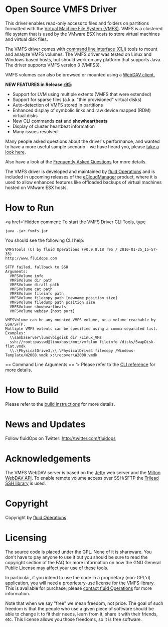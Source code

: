 # Open Source VMFS Driver #

This driver enables read-only access to files and folders on partitions formatted with the [Virtual Machine File System (VMFS)](http://en.wikipedia.org/wiki/VMFS).
VMFS is a clustered file system that is used by the VMware ESX hosts to store virtual machines and virtual disk files.

The VMFS driver comes with [command line interface (CLI)](CLI.md) tools to mount and analyze VMFS volumes. The VMFS driver was tested on Linux and Windows based hosts, but should work on any platform that supports Java. The driver supports VMFS version 3 (VMFS3).

VMFS volumes can also be browsed or mounted using a [WebDAV client.](CLI_webdav.md)

**NEW FEATURES in Release [r95](http://code.google.com/p/vmfs/downloads/detail?name=fvmfs_r95_dist.zip&can=2&q=#makechanges)**:
  * Support for LVM using multiple extents (VMFS that were extended)
  * Support for sparse files (a.k.a. "thin provisioned" virtual disks)
  * Auto-detection of VMFS stored in partitions
  * Enhanced display of symbolic links and raw device mapped (RDM) virtual disks
  * New CLI commands **cat** and **showheartbeats**
  * Display of cluster heartbeat information
  * Many issues resolved

Many people asked questions about the driver's performance, and wanted to have a more useful sample scenario - we have heard you, please [take a look here](CLI_recoverysession.md).

Also have a look at the [Frequently Asked Questions](FAQ.md) for more details.

The VMFS driver is developed and maintained by [fluid Operations](http://www.fluidops.com) and is included in upcoming releases of the [eCloudManager](http://www.ecloudmanager.com) product, where it is used to allow enhanced features like offloaded backups of virtual machines hosted on VMware ESX hosts.

# How to Run #

<a href='Hidden comment: 
To start the VMFS Driver CLI Tools, type
```
java -jar fvmfs.jar
```

You should see the following CLI help:
```
VMFSTools (C) by fluid Operations (v0.9.8.18 r95 / 2010-01-25_15-57-35)
http://www.fluidops.com

SFTP failed, fallback to SSH
Arguments:
  VMFSVolume info
  VMFSVolume dir path
  VMFSVolume dirall path
  VMFSVolume cat path
  VMFSVolume fileinfo path
  VMFSVolume filecopy path [newname position size]
  VMFSVolume filedump path position size
  VMFSVolume showheartbeats
  VMFSVolume webdav [host port]

VMFSVolume can be any mounted VMFS volume, or a volume reachable by SSH/SFTP.
Multiple VMFS extents can be specified using a comma-separated list.
Examples:
  \\sambaserver\luns\bigdisk dir /Linux_VMs
  ssh://root:passwd@linuxhost/mnt/vmfslun fileinfo /disks/SwapDisk-flat.vmdk
  \\.\PhysicalDrive3,\\.\PhysicalDrive4 filecopy /Windows-Template/W2008.vmdk x:\recover\W2008.vmdk
```

== Command Line Arguments ==
'></a>
Please refer to the [CLI reference](CLI.md) for more details.

# How to Build #

Please refer to the [build instructions](HowToBuild.md) for more details.

# News and Updates #

Follow fluidOps on Twitter: http://twitter.com/fluidops

# Acknowledgements #

The VMFS WebDAV server is based on the [Jetty](http://www.mortbay.org) web server and the [Milton WebDAV API](http://milton.ettrema.com). To enable remote volume access over SSH/SFTP the [Trilead SSH library](http://www.trilead.com/Products/Trilead_SSH_for_Java/) is used.

# Copyright #

Copyright by [fluid Operations](http://www.fluidops.com)

# Licensing #

The source code is placed under the GPL. None of it is shareware. You don't have to pay anyone to use it but you should be sure to read the copyright section of the FAQ for more information on how the GNU General Public License may affect your use of these tools.

In particular, if you intend to use the code in a proprietary (non-GPL'd) application, you will need a proprietary-use license for the VMFS library. This is available for purchase; please [contact fluid Operations](http://www.fluidops.com/contact.html) for more information.

Note that when we say "free" we mean freedom, not price. The goal of such freedom is that the people who use a given piece of software should be able to change it to fit their needs, learn from it, share it with their friends, etc. This license allows you those freedoms, so it is free software.